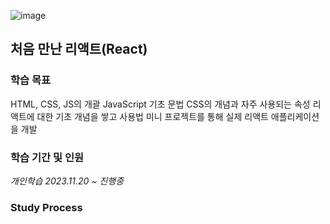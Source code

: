 ![image](https://github.com/Heo-y-y/development-blog/assets/112863029/e6901a89-9486-4dad-b5ae-515604c08644)
## 처음 만난 리액트(React)
### 학습 목표
HTML, CSS, JS의 개괄
JavaScript 기초 문법
CSS의 개념과 자주 사용되는 속성
리액트에 대한 기초 개념을 쌓고 사용법
미니 프로젝트를 통해 실제 리액트 애플리케이션을 개발
### 학습 기간 및 인원
*개인학습 2023.11.20 ~ 진행중*
### Study Process
